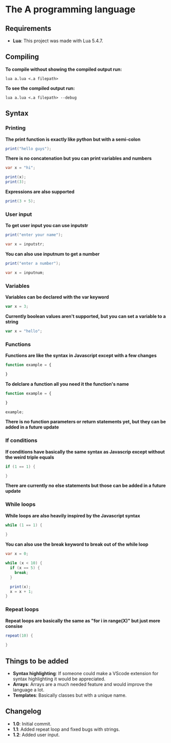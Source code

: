 # The A programming language

## Requirements

- **Lua**: This project was made with Lua 5.4.7.

## Compiling

**To compile without showing the compiled output run:**

```console
lua a.lua <.a filepath>
```

**To see the compiled output run:**

```console
lua a.lua <.a filepath> --debug
```

## Syntax

### Printing

**The print function is exactly like python but with a semi-colon**

```java
print("hello guys");
```

**There is no concatenation but you can print variables and numbers**

```java
var x = "hi";

print(x);
print(3);
```

**Expressions are also supported**

```java
print(3 + 5);
```

### User input

**To get user input you can use inputstr**

```java
print("enter your name");

var x = inputstr;
```

**You can also use inputnum to get a number**

```java
print("enter a number");

var x = inputnum;
```

### Variables

**Variables can be declared with the var keyword**

```javascript
var x = 3;
```

**Currently boolean values aren't supported, but you can set a variable to a string**

```javascript
var x = "hello";
```

### Functions

**Functions are like the syntax in Javascript except with a few changes**

```javascript
function example = {

}
```

**To delclare a function all you need it the function's name**

```javascript
function example = {

}

example;
```

**There is no function parameters or return statements yet, but they can be added in a future update**

### If conditions

**If conditions have basically the same syntax as Javascrip except without the weird triple equals**

```java
if (1 == 1) {

}
```

**There are currently no else statements but those can be added in a future update**

### While loops

**While loops are also heavily inspired by the Javascript syntax**

```java
while (1 == 1) {
  
}
```

**You can also use the break keyword to break out of the while loop**

```java
var x = 0;

while (x < 10) {
  if (x == 5) {
    break;
  }

  print(x);
  x = x + 1;
}
```

### Repeat loops

**Repeat loops are basically the same as "for i in range(X)" but just more consise**

```java
repeat(10) {
  
}
```

## Things to be added
- **Syntax highlighting**: If someone could make a VScode extension for syntax highlighting it would be appreciated.
- **Arrays**: Arrays are a much needed feature and would improve the language a lot.
- **Templates**: Basically classes but with a unique name.

## Changelog

- **1.0**: Initial commit.
- **1.1**: Added repeat loop and fixed bugs with strings.
- **1.2**: Added user input.

